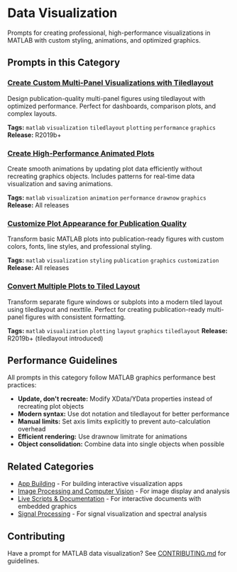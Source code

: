 # Data Visualization

Prompts for creating professional, high-performance visualizations in MATLAB with custom styling, animations, and optimized graphics.

## Prompts in this Category

### [Create Custom Multi-Panel Visualizations with Tiledlayout](create-custom-tiledlayout.md)
Design publication-quality multi-panel figures using tiledlayout with optimized performance. Perfect for dashboards, comparison plots, and complex layouts.

**Tags:** `matlab` `visualization` `tiledlayout` `plotting` `performance` `graphics`
**Release:** R2019b+

### [Create High-Performance Animated Plots](create-animated-plots.md)
Create smooth animations by updating plot data efficiently without recreating graphics objects. Includes patterns for real-time data visualization and saving animations.

**Tags:** `matlab` `visualization` `animation` `performance` `drawnow` `graphics`
**Release:** All releases

### [Customize Plot Appearance for Publication Quality](customize-plot-appearance.md)
Transform basic MATLAB plots into publication-ready figures with custom colors, fonts, line styles, and professional styling.

**Tags:** `matlab` `visualization` `styling` `publication` `graphics` `customization`
**Release:** All releases

### [Convert Multiple Plots to Tiled Layout](convert-plots-to-tiledlayout.md)
Transform separate figure windows or subplots into a modern tiled layout using tiledlayout and nexttile. Perfect for creating publication-ready multi-panel figures with consistent formatting.

**Tags:** `matlab` `visualization` `plotting` `layout` `graphics` `tiledlayout`
**Release:** R2019b+ (tiledlayout introduced)

## Performance Guidelines

All prompts in this category follow MATLAB graphics performance best practices:

- **Update, don't recreate:** Modify XData/YData properties instead of recreating plot objects
- **Modern syntax:** Use dot notation and tiledlayout for better performance
- **Manual limits:** Set axis limits explicitly to prevent auto-calculation overhead
- **Efficient rendering:** Use drawnow limitrate for animations
- **Object consolidation:** Combine data into single objects when possible

## Related Categories

- [App Building](../app-building/) - For building interactive visualization apps
- [Image Processing and Computer Vision](../image-processing-and-computer-vision/) - For image display and analysis
- [Live Scripts & Documentation](../live-scripts-documentation/) - For interactive documents with embedded graphics
- [Signal Processing](../signal-processing/) - For signal visualization and spectral analysis

## Contributing

Have a prompt for MATLAB data visualization? See [CONTRIBUTING.md](../../CONTRIBUTING.md) for guidelines.
